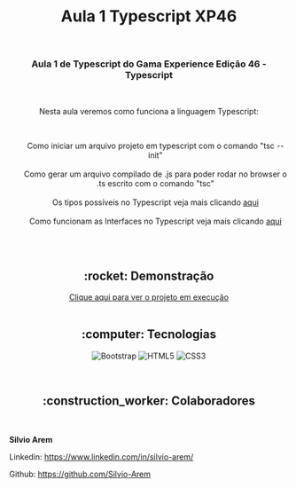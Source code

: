 <h1 align="center">Aula 1 Typescript XP46</h1>

<br>

<h3 align="center">Aula 1 de Typescript do Gama Experience Edição 46 - Typescript</h3>

<br>

<p align="center">Nesta aula veremos como funciona a linguagem Typescript:</p><br>
<ul style= "text-align: center; list-style-type: none">
    <li> Como iniciar um arquivo projeto em typescript com o comando "tsc --init"</li><br>
    <li> Como gerar um arquivo compilado de .js para poder rodar no browser o .ts escrito com o comando "tsc"</li><br>
    <li> Os tipos possíveis no Typescript veja mais clicando <a href="https://www.typescriptlang.org/docs/handbook/basic-types.html">aqui</a></li><br>
    <li> Como funcionam as Interfaces no Typescript veja mais clicando <a href="https://www.typescriptlang.org/docs/handbook/2/everyday-types.html#differences-between-type-aliases-and-interfaces">aqui</a></li><br>
</ul>

<br>

<h2 align="center">:rocket: Demonstração</h2>

<div align="center"> 
  <a href="https://silvio-arem.github.io/aula-4-css-avancado-BEM/">Clique aqui para ver o projeto em execução</a>
</div>
<br>

<h2 align="center">:computer: Tecnologias</h2>
<div align="center">

  ![Bootstrap](https://img.shields.io/badge/Bootstrap-563D7C?style=for-the-badge&logo=bootstrap&logoColor=white) 
  ![HTML5](https://img.shields.io/badge/HTML5-E34F26?style=for-the-badge&logo=html5&logoColor=white) 
  ![CSS3](https://img.shields.io/badge/CSS3-1572B6?style=for-the-badge&logo=css3&logoColor=white) 
  
</div>
<br>
<h2 align="center">:construction_worker: Colaboradores</h2>


<br>

**Silvio Arem**

Linkedin: https://www.linkedin.com/in/silvio-arem/

Github: https://github.com/Silvio-Arem